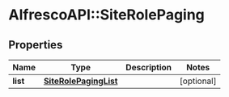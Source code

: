 # AlfrescoAPI::SiteRolePaging

## Properties
Name | Type | Description | Notes
------------ | ------------- | ------------- | -------------
**list** | [**SiteRolePagingList**](SiteRolePagingList.md) |  | [optional] 


